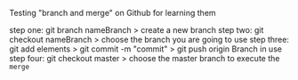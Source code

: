 Testing "branch and merge" on Github for learning them

step one: git branch nameBranch > create a new branch
step two: git checkout nameBranch > choose the branch you are going to use
step three: git add elements > git commit -m "commit" > git push origin Branch in use
step four: git checkout master > choose the master branch to execute the `merge`